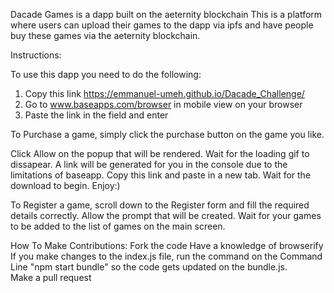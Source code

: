 Dacade Games is a dapp built on the aeternity blockchain
This is a platform where users can upload their games to the dapp via ipfs and have people buy these games via the aeternity blockchain.

Instructions:

To use this dapp you need to do the following:
1. Copy this link https://emmanuel-umeh.github.io/Dacade_Challenge/ 
2. Go to www.baseapps.com/browser in mobile view on your browser
3. Paste the link in the field and enter


To Purchase a game, simply click the purchase button on the game you like.

 
Click Allow on the popup that will be rendered.
Wait for the loading gif to dissapear.
A link will be generated for you in the console due to the limitations of baseapp.
Copy this link and paste in a new tab.
Wait for the download to begin.
Enjoy:)


To Register a game, scroll down to the Register form and fill the required details correctly.
Allow the prompt that will be created. 
Wait for your games to be added to the list of games on the main screen.


How To Make Contributions:
Fork the code
Have a knowledge of browserify
If you make changes to the index.js file, run the command on the Command Line "npm start bundle" so the code gets updated on the bundle.js.\
Make a pull request
